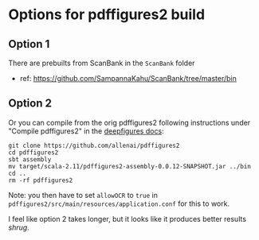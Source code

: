# Options for pdffigures2 build

## Option 1
There are prebuilts from ScanBank in the `ScanBank` folder
 * ref: https://github.com/SampannaKahu/ScanBank/tree/master/bin


## Option 2
Or you can compile from the orig pdffigures2 following instructions under "Compile pdffigures2" in the [deepfigures docs](https://github.com/allenai/deepfigures-open):

```
git clone https://github.com/allenai/pdffigures2
cd pdffigures2
sbt assembly
mv target/scala-2.11/pdffigures2-assembly-0.0.12-SNAPSHOT.jar ../bin
cd ..
rm -rf pdffigures2
```

Note: you then have to set `allowOCR` to `true` in `pdffigures2/src/main/resources/application.conf` for this to work.

I feel like option 2 takes longer, but it looks like it produces better results *shrug*.
